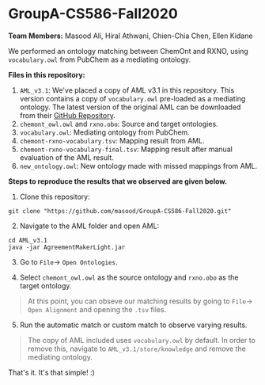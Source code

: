 # GroupA-CS586-Fall2020

**Team Members:** Masood Ali, Hiral Athwani, Chien-Chia Chen, Ellen Kidane

We performed an ontology matching between ChemOnt and RXNO, using `vocabulary.owl` from PubChem as a mediating ontology.

**Files in this repository:**
1. `AML_v3.1`: We've placed a copy of AML v3.1 in this repository. This version contains a copy of `vocabulary.owl` pre-loaded as a mediating ontology. The latest version of the original AML can be downloaded from their [GitHub Repository](https://github.com/AgreementMakerLight/AML-Project).
2. `chemont_owl.owl` and `rxno.obo`: Source and target ontologies.
3. `vocabulary.owl`: Mediating ontology from PubChem.
4. `chemont-rxno-vocabulary.tsv`: Mapping result from AML.
5. `chemont-rxno-vocabulary-final.tsv`: Mapping result after manual evaluation of the AML result.
6. `new_ontology.owl`: New ontology made with missed mappings from AML.

**Steps to reproduce the results that we observed are given below.**

1. Clone this repository:

```
git clone "https://github.com/masood/GroupA-CS586-Fall2020.git"
```

2. Navigate to the AML folder and open AML:
```
cd AML_v3.1
java -jar AgreementMakerLight.jar
```

3. Go to `File`-> `Open Ontologies`.

4. Select `chemont_owl.owl` as the source ontology and `rxno.obo` as the target ontology.

> At this point, you can obseve our matching results by going to `File`-> `Open Alignment` and opening the `.tsv` files.

5. Run the automatic match or custom match to observe varying results.

> The copy of AML included uses `vocabulary.owl` by default. In order to remove this, navigate to `AML_v3.1/store/knowledge` and remove the mediating ontology.

That's it. It's that simple! :)
